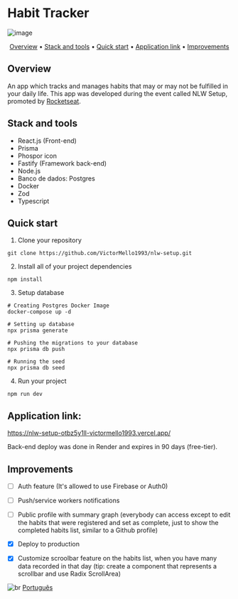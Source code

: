 # Habit Tracker

![image](https://user-images.githubusercontent.com/35710766/220465689-0a96f593-d422-47b1-bec4-5182d489e2c1.png)

<p align="center">
  <a href="#overview">Overview</a> •
  <a href="#stack-and-tools">Stack and tools</a> •
  <a href="#quick-start">Quick start</a> •
  <a href="#application-link">Application link</a> •  
  <a href="#improvements">Improvements</a>
</p>

## Overview
An app which tracks and manages habits that may or may not be fulfilled in your daily life. This app was developed during the event called NLW Setup, promoted by <a href="https://www.rocketseat.com.br/">Rocketseat</a>.

## Stack and tools
- React.js (Front-end)
- Prisma
- Phospor icon
- Fastify (Framework back-end)
- Node.js
- Banco de dados: Postgres
- Docker
- Zod
- Typescript


## Quick start
1.  Clone your repository
```
git clone https://github.com/VictorMello1993/nlw-setup.git
```

2. Install all of your project dependencies 
```
npm install
```

3. Setup database
```
# Creating Postgres Docker Image
docker-compose up -d

# Setting up database
npx prisma generate

# Pushing the migrations to your database
npx prisma db push

# Running the seed
npx prisma db seed
```

4. Run your project
```
npm run dev
```

## Application link:
https://nlw-setup-otbz5y1ll-victormello1993.vercel.app/

Back-end deploy was done in Render and expires in 90 days (free-tier).


## Improvements
* [ ] Auth feature (It's allowed to use Firebase or Auth0)
* [ ] Push/service workers notifications
* [ ] Public profile with summary graph (everybody can access except to edit the habits that were registered and set as complete, just to show the completed habits list, similar to a Github profile)
* [x] Deploy to production
* [x] Customize scroolbar feature on the habits list, when you have many data recorded in that day (tip: create a component that represents a scrollbar and use Radix ScrollArea)


![br](https://user-images.githubusercontent.com/35710766/220492966-9ed5198a-d9a3-40e2-9d23-e977f4abf253.png) [Português](https://github.com/VictorMello1993/nlw-setup/blob/master/README.md)


